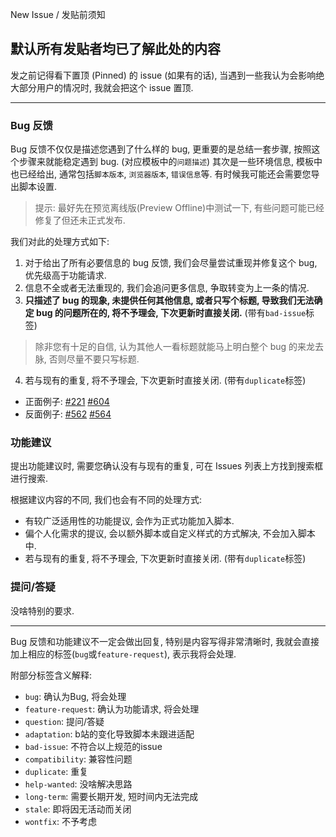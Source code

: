 New Issue / 发贴前须知

## 默认所有发贴者均已了解此处的内容
发之前记得看下置顶 (Pinned) 的 issue (如果有的话), 当遇到一些我认为会影响绝大部分用户的情况时, 我就会把这个 issue 置顶.

----

### Bug 反馈
Bug 反馈不仅仅是描述您遇到了什么样的 bug, 更重要的是总结一套步骤, 按照这个步骤来就能稳定遇到 bug. (对应模板中的`问题描述`) 其次是一些环境信息, 模板中也已经给出, 通常包括`脚本版本`, `浏览器版本`, `错误信息`等. 有时候我可能还会需要您导出脚本设置.

> 提示: 最好先在预览离线版(Preview Offline)中测试一下, 有些问题可能已经修复了但还未正式发布.

我们对此的处理方式如下:
1. 对于给出了所有必要信息的 bug 反馈, 我们会尽量尝试重现并修复这个 bug, 优先级高于功能请求.
2. 信息不全或者无法重现的, 我们会追问更多信息, 争取转变为上一条的情况.
3. **只描述了 bug 的现象, 未提供任何其他信息, 或者只写个标题, 导致我们无法确定 bug 的问题所在的, 将不予理会, 下次更新时直接关闭.** (带有`bad-issue`标签)
> 除非您有十足的自信, 认为其他人一看标题就能马上明白整个 bug 的来龙去脉, 否则尽量不要只写标题.
4. 若与现有的重复, 将不予理会, 下次更新时直接关闭. (带有`duplicate`标签)

- 正面例子: [#221](https://github.com/the1812/Bilibili-Evolved/issues/221) [#604](https://github.com/the1812/Bilibili-Evolved/issues/604)
- 反面例子: [#562](https://github.com/the1812/Bilibili-Evolved/issues/562) [#564](https://github.com/the1812/Bilibili-Evolved/issues/564)

### 功能建议
提出功能建议时, 需要您确认没有与现有的重复, 可在 Issues 列表上方找到搜索框进行搜索.

根据建议内容的不同, 我们也会有不同的处理方式:
- 有较广泛适用性的功能提议, 会作为正式功能加入脚本.
- 偏个人化需求的提议, 会以额外脚本或自定义样式的方式解决, 不会加入脚本中.
- 若与现有的重复, 将不予理会, 下次更新时直接关闭. (带有`duplicate`标签)

### 提问/答疑
没啥特别的要求.

----

Bug 反馈和功能建议不一定会做出回复, 特别是内容写得非常清晰时, 我就会直接加上相应的标签(`bug`或`feature-request`), 表示我将会处理.

附部分标签含义解释:
- `bug`: 确认为Bug, 将会处理
- `feature-request`: 确认为功能请求, 将会处理
- `question`: 提问/答疑
- `adaptation`: b站的变化导致脚本未跟进适配
- `bad-issue`: 不符合以上规范的issue
- `compatibility`: 兼容性问题
- `duplicate`: 重复
- `help-wanted`: 没啥解决思路
- `long-term`: 需要长期开发, 短时间内无法完成
- `stale`: 即将因无活动而关闭
- `wontfix`: 不予考虑